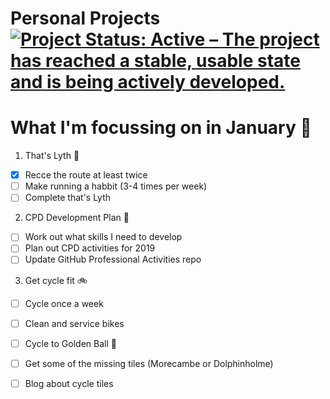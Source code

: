 Personal Projects
[![Project Status: Active – The project has reached a stable, usable state and is being actively developed.](https://www.repostatus.org/badges/latest/active.svg)](https://www.repostatus.org/#active)
==============

# What I'm focussing on in January :green_book:

1. That's Lyth :runner:
- [x] Recce the route at least twice
- [ ] Make running a habbit (3-4 times per week)
- [ ] Complete that's Lyth

2. CPD Development Plan :green_book:
- [ ] Work out what skills I need to develop
- [ ] Plan out CPD activities for 2019
- [ ] Update GitHub Professional Activities repo

3. Get cycle fit :bike:

- [ ] Cycle once a week
- [ ] Clean and service bikes
- [ ] Cycle to Golden Ball :beer:
- [ ] Get some of the missing tiles (Morecambe or Dolphinholme)
- [ ] Blog about cycle tiles

